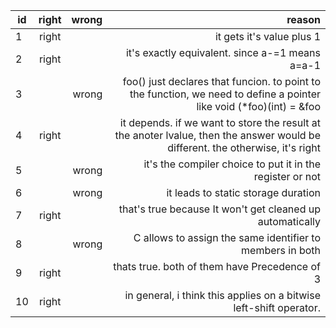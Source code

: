 | id        | right           | wrong  | reason |
| ------------- |:-------------:| -----:| ----:|
| 1     | right |  | it gets it's value plus 1|
| 2     | right |  | it's exactly equivalent. since a-=1 means a=a-1 |
| 3     |  | wrong | foo() just declares that funcion. to point to the function, we need to define a pointer like void (*foo)(int) = &foo|
| 4    | right  |  | it depends. if we want to store the result at the anoter lvalue, then the answer would be different. the otherwise, it's right
| 5     |  | wrong | it's the compiler choice to put it in the register or not|
| 6     |  | wrong | it leads to static storage duration|
| 7     |  right|  | that's true because It won't get cleaned up automatically|
| 8     |  | wrong | C allows to assign the same identifier to members in both|
| 9     | right |  | thats true. both of them have Precedence of 3|
| 10     | right |   | in general, i think this applies on a bitwise left-shift operator.|